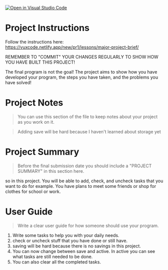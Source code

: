 [![Open in Visual Studio Code](https://classroom.github.com/assets/open-in-vscode-718a45dd9cf7e7f842a935f5ebbe5719a5e09af4491e668f4dbf3b35d5cca122.svg)](https://classroom.github.com/online_ide?assignment_repo_id=13788729&assignment_repo_type=AssignmentRepo)

# Project Instructions

Follow the instructions here: https://vuxcode.netlify.app/new/pr1/lessons/major-project-brief/

REMEMBER TO "COMMIT" YOUR CHANGES REGULARLY TO SHOW HOW YOU HAVE BUILT THIS PROJECT!

The final program is not the goal! The project aims to show how you have developed your program, the steps you have taken, and the problems you have solved!

# Project Notes

> You can use this section of the file to keep notes about your project as you work on it.

> Adding save will be hard because I haven't learned about storage yet

# Project Summary

> Before the final submission date you should include a "PROJECT SUMMARY" in this section here.

so in this project. You will be able to add, check, and uncheck tasks that you want to do for example. You have plans to meet some friends or shop for clothes for school or work.

# User Guide

> Write a clear user guide for how someone should use your program.

1. Write some tasks to help you with your daily needs.
2. check or uncheck stuff that you have done or still have.
3. saving will be hard because there is no savings in this project.
4. You can now change between save and active. In active you can see what tasks are still needed to be done.
5. You can also clear all the completed tasks.
